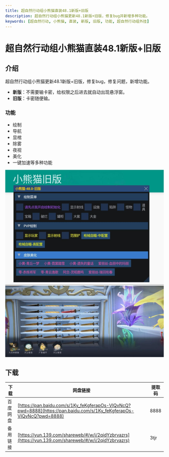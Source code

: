 ```yaml
---
title: 超自然行动组小熊猫直装48.1新版+旧版
description: 超自然行动组小熊猫更新48.1新版+旧版，修复bug并新增多种功能。
keywords: [超自然行动, 小熊猫, 直装, 新版, 旧版, 功能, 超自然行动组外挂]
---
```


# 超自然行动组小熊猫直装48.1新版+旧版

## 介绍
超自然行动组小熊猫更新48.1新版+旧版，修复bug，修复问题，新增功能。

- **新版**：不需要输卡密，给权限之后进去就自动出现悬浮窗。
- **旧版**：卡密随便输。

### 功能
- 绘制
- 导航
- 显棺
- 除雾
- 夜视
- 美化
- 一键加速等多种功能

![超自然行动组小熊猫直装48.1新版+旧版](image.png)
![超自然行动组小熊猫直装48.1新版+旧版](image-1.png)

## 下载
| 下载 | 网盘链接 | 提取码 |
| ---- | -------- | ------ |
| 百度网盘 | [https://pan.baidu.com/s/1Ky_feKgferapOs-VIQvNcQ?pwd=8888](https://pan.baidu.com/s/1Ky_feKgferapOs-VIQvNcQ?pwd=8888) | 8888 |
| 备用链接 | [https://yun.139.com/shareweb/#/w/i/2qidYzbrvazrs](https://yun.139.com/shareweb/#/w/i/2qidYzbrvazrs) | 3tjr |
